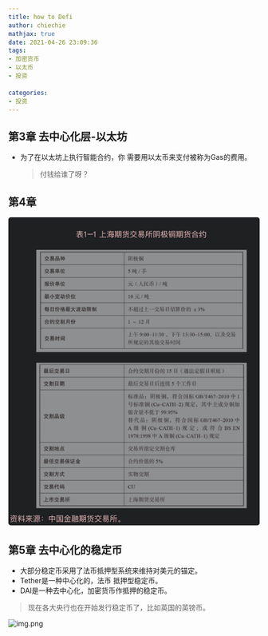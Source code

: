 ```yaml
---
title: how to Defi
author: chiechie
mathjax: true
date: 2021-04-26 23:09:36
tags: 
- 加密货币
- 以太币
- 投资

categories: 
- 投资
---
```



## 第3章 去中心化层-以太坊

- 为了在以太坊上执行智能合约，你 需要用以太币来支付被称为Gas的费用。
    > 付钱给谁了呀？


## 第4章

![img.png](img.png)

## 第5章 去中心化的稳定币

- 大部分稳定币采用了法币抵押型系统来维持对美元的锚定。
- Tether是一种中心化的，法币 抵押型稳定币。
- DAI是一种去中心化，加密货币作抵押的稳定币。

> 现在各大央行也在开始发行稳定币了，比如英国的英镑币。

![img.png](img1.png)